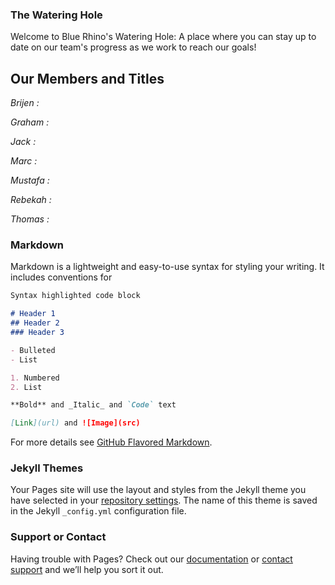 ### The Watering Hole

Welcome to Blue Rhino's Watering Hole: A place where you can stay up to date on our team's progress as we work to reach our goals!

## Our Members and Titles

  _Brijen :_ 
  
  _Graham :_
  
  _Jack :_
  
  _Marc :_
  
  _Mustafa :_
  
  _Rebekah :_
  
  _Thomas :_

### Markdown

Markdown is a lightweight and easy-to-use syntax for styling your writing. It includes conventions for

```markdown
Syntax highlighted code block

# Header 1
## Header 2
### Header 3

- Bulleted
- List

1. Numbered
2. List

**Bold** and _Italic_ and `Code` text

[Link](url) and ![Image](src)
```

For more details see [GitHub Flavored Markdown](https://guides.github.com/features/mastering-markdown/).

### Jekyll Themes

Your Pages site will use the layout and styles from the Jekyll theme you have selected in your [repository settings](https://github.com/bluerhino394/bluerhino/settings). The name of this theme is saved in the Jekyll `_config.yml` configuration file.

### Support or Contact

Having trouble with Pages? Check out our [documentation](https://docs.github.com/categories/github-pages-basics/) or [contact support](https://github.com/contact) and we’ll help you sort it out.
